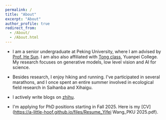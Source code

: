 ```yaml
---
permalink: /
title: "About"
excerpt: "About"
author_profile: true
redirect_from: 
  - /About/
  - /About.html
---
```



- I am a senior undergraduate at Peking University, where I am advised by [Prof. He Sun](https://ai4imaging.github.io/). I am also also affiliated with [Tong class](https://tongclass.ac.cn/), Yuanpei College. My research focuses on generative models, low level vision and AI for science. 
  
- Besides research, I enjoy hiking and running. I've participated in several marathons, and I once spent an entire summer involved in ecological field research in Saihanba and Xihaigu.

- I actively write blogs on [zhihu](https://www.zhihu.com/people/cameron-78-28).

- I'm applying for PhD positions starting in Fall 2025. Here is my [CV](https://a-little-hoof.github.io/files/Resume_Yifei Wang_PKU 2025.pdf).